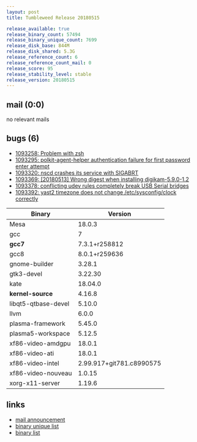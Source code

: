 ```yaml
---
layout: post
title: Tumbleweed Release 20180515

release_available: true
release_binary_count: 57494
release_binary_unique_count: 7699
release_disk_base: 844M
release_disk_shared: 5.3G
release_reference_count: 6
release_reference_count_mail: 0
release_score: 95
release_stability_level: stable
release_version: 20180515
---
```


## mail (0:0)

no relevant mails

## bugs (6)

<!--more-->

- [1093258: Problem with zsh](https://bugzilla.opensuse.org/show_bug.cgi?id=1093258)
- [1093295: polkit-agent-helper authentication failure for first password enter attempt](https://bugzilla.opensuse.org/show_bug.cgi?id=1093295)
- [1093320: nscd crashes its service with SIGABRT](https://bugzilla.opensuse.org/show_bug.cgi?id=1093320)
- [1093369: [20180513] Wrong digest when installing digikam-5.9.0-1.2](https://bugzilla.opensuse.org/show_bug.cgi?id=1093369)
- [1093378: conflicting udev rules completely break USB Serial bridges](https://bugzilla.opensuse.org/show_bug.cgi?id=1093378)
- [1093392: yast2 timezone does not change /etc/sysconfig/clock correctly](https://bugzilla.opensuse.org/show_bug.cgi?id=1093392)

Binary | Version
--- | ---
Mesa | 18.0.3
gcc | 7
**gcc7** | 7.3.1+r258812
gcc8 | 8.0.1+r259636
gnome-builder | 3.28.1
gtk3-devel | 3.22.30
kate | 18.04.0
**kernel-source** | 4.16.8
libqt5-qtbase-devel | 5.10.0
llvm | 6.0.0
plasma-framework | 5.45.0
plasma5-workspace | 5.12.5
xf86-video-amdgpu | 18.0.1
xf86-video-ati | 18.0.1
xf86-video-intel | 2.99.917+git781.c8990575
xf86-video-nouveau | 1.0.15
xorg-x11-server | 1.19.6

## links

- [mail announcement](https://lists.opensuse.org/opensuse-factory/2018-05/msg00190.html)
- [binary unique list](http://download.tumbleweed.boombatower.com/20180515/rpm.unique.list)
- [binary list](http://download.tumbleweed.boombatower.com/20180515/rpm.list)
